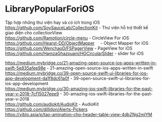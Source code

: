 # LibraryPopularForiOS

Tập hợp những thư viện hay và có ích trong iOS <br>
https://github.com/SoySauceLab/CollectionKit - Thư viện hỗ trợ thiết kế giao diện cho collectionView <br>
https://github.com/Ramotion/circle-menu - CircleView For iOS <br>
https://github.com/Hearst-DD/ObjectMapper     - Object Mapper for iOS <br>
https://github.com/WenchaoD/FSPagerView  - PageView for iOS <br>
https://github.com/HamzaGhazouani/HGCircularSlider - slider for iOS

https://medium.mybridge.co/21-amazing-open-source-ios-apps-written-in-swift-5e835afee98e - 21-amazing-open-source-ios-apps-written-in-swift <br>
https://medium.mybridge.co/39-open-source-swift-ui-libraries-for-ios-app-development-da1f8dc61a0f  - 39-open-source-swift-ui-libraries-for-ios-app-development <br>
https://medium.mybridge.co/30-amazing-ios-swift-libraries-for-the-past-year-v-2018-7cf15027eee9 - 30-amazing-ios-swift-libraries-for-the-past-year-v-2018 <br>
https://github.com/audiokit/AudioKit  - AudioKit <br>
https://github.com/dillidon/Alerts-Pickers <br>
https://viblo.asia/p/tao-amination-cho-header-table-view-4dbZNg2mlYM<br>
